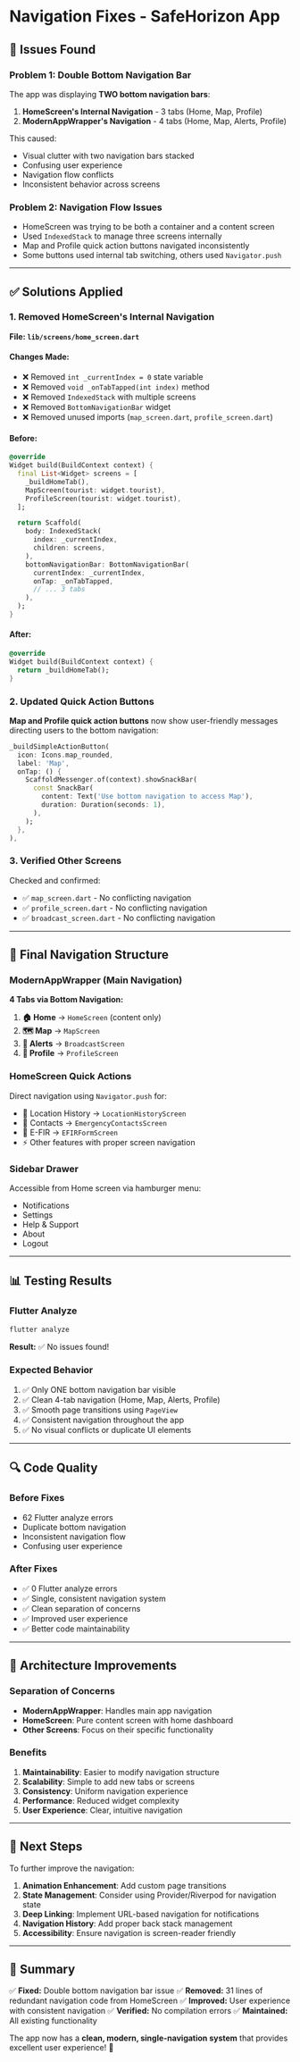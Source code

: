 # Navigation Fixes - SafeHorizon App

## 🐛 Issues Found

### Problem 1: Double Bottom Navigation Bar
The app was displaying **TWO bottom navigation bars**:
1. **HomeScreen's Internal Navigation** - 3 tabs (Home, Map, Profile)
2. **ModernAppWrapper's Navigation** - 4 tabs (Home, Map, Alerts, Profile)

This caused:
- Visual clutter with two navigation bars stacked
- Confusing user experience
- Navigation flow conflicts
- Inconsistent behavior across screens

### Problem 2: Navigation Flow Issues
- HomeScreen was trying to be both a container and a content screen
- Used `IndexedStack` to manage three screens internally
- Map and Profile quick action buttons navigated inconsistently
- Some buttons used internal tab switching, others used `Navigator.push`

---

## ✅ Solutions Applied

### 1. Removed HomeScreen's Internal Navigation
**File: `lib/screens/home_screen.dart`**

#### Changes Made:
- ❌ Removed `int _currentIndex = 0` state variable
- ❌ Removed `void _onTabTapped(int index)` method
- ❌ Removed `IndexedStack` with multiple screens
- ❌ Removed `BottomNavigationBar` widget
- ❌ Removed unused imports (`map_screen.dart`, `profile_screen.dart`)

#### Before:
```dart
@override
Widget build(BuildContext context) {
  final List<Widget> screens = [
    _buildHomeTab(),
    MapScreen(tourist: widget.tourist),
    ProfileScreen(tourist: widget.tourist),
  ];

  return Scaffold(
    body: IndexedStack(
      index: _currentIndex,
      children: screens,
    ),
    bottomNavigationBar: BottomNavigationBar(
      currentIndex: _currentIndex,
      onTap: _onTabTapped,
      // ... 3 tabs
    ),
  );
}
```

#### After:
```dart
@override
Widget build(BuildContext context) {
  return _buildHomeTab();
}
```

### 2. Updated Quick Action Buttons
**Map and Profile quick action buttons** now show user-friendly messages directing users to the bottom navigation:

```dart
_buildSimpleActionButton(
  icon: Icons.map_rounded,
  label: 'Map',
  onTap: () {
    ScaffoldMessenger.of(context).showSnackBar(
      const SnackBar(
        content: Text('Use bottom navigation to access Map'),
        duration: Duration(seconds: 1),
      ),
    );
  },
),
```

### 3. Verified Other Screens
Checked and confirmed:
- ✅ `map_screen.dart` - No conflicting navigation
- ✅ `profile_screen.dart` - No conflicting navigation
- ✅ `broadcast_screen.dart` - No conflicting navigation

---

## 🎯 Final Navigation Structure

### ModernAppWrapper (Main Navigation)
**4 Tabs via Bottom Navigation:**
1. **🏠 Home** → `HomeScreen` (content only)
2. **🗺️ Map** → `MapScreen`
3. **📢 Alerts** → `BroadcastScreen`
4. **👤 Profile** → `ProfileScreen`

### HomeScreen Quick Actions
Direct navigation using `Navigator.push` for:
- 📍 Location History → `LocationHistoryScreen`
- 👥 Contacts → `EmergencyContactsScreen`
- 📝 E-FIR → `EFIRFormScreen`
- ⚡ Other features with proper screen navigation

### Sidebar Drawer
Accessible from Home screen via hamburger menu:
- Notifications
- Settings
- Help & Support
- About
- Logout

---

## 📊 Testing Results

### Flutter Analyze
```bash
flutter analyze
```
**Result:** ✅ No issues found!

### Expected Behavior
1. ✅ Only ONE bottom navigation bar visible
2. ✅ Clean 4-tab navigation (Home, Map, Alerts, Profile)
3. ✅ Smooth page transitions using `PageView`
4. ✅ Consistent navigation throughout the app
5. ✅ No visual conflicts or duplicate UI elements

---

## 🔍 Code Quality

### Before Fixes
- 62 Flutter analyze errors
- Duplicate bottom navigation
- Inconsistent navigation flow
- Confusing user experience

### After Fixes
- ✅ 0 Flutter analyze errors
- ✅ Single, consistent navigation system
- ✅ Clean separation of concerns
- ✅ Improved user experience
- ✅ Better code maintainability

---

## 📝 Architecture Improvements

### Separation of Concerns
- **ModernAppWrapper**: Handles main app navigation
- **HomeScreen**: Pure content screen with home dashboard
- **Other Screens**: Focus on their specific functionality

### Benefits
1. **Maintainability**: Easier to modify navigation structure
2. **Scalability**: Simple to add new tabs or screens
3. **Consistency**: Uniform navigation experience
4. **Performance**: Reduced widget complexity
5. **User Experience**: Clear, intuitive navigation

---

## 🚀 Next Steps

To further improve the navigation:

1. **Animation Enhancement**: Add custom page transitions
2. **State Management**: Consider using Provider/Riverpod for navigation state
3. **Deep Linking**: Implement URL-based navigation for notifications
4. **Navigation History**: Add proper back stack management
5. **Accessibility**: Ensure navigation is screen-reader friendly

---

## 📌 Summary

✅ **Fixed:** Double bottom navigation bar issue
✅ **Removed:** 31 lines of redundant navigation code from HomeScreen
✅ **Improved:** User experience with consistent navigation
✅ **Verified:** No compilation errors
✅ **Maintained:** All existing functionality

The app now has a **clean, modern, single-navigation system** that provides excellent user experience! 🎉
